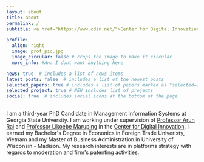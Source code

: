 ```yaml
---
layout: about
title: about
permalink: /
subtitle: <a href="https://www.cdin.net/">Center for Digital Innovation - Georgia State University</a>.

profile:
  align: right
  image: prof_pic.jpg
  image_circular: false # crops the image to make it circular
  more_info: #An: I dont want anything here

news: true  # includes a list of news items
latest_posts: false  # includes a list of the newest posts
selected_papers: true # includes a list of papers marked as "selected={true}"
selected_project: true # NEW includes list of projects
social: true  # includes social icons at the bottom of the page
---
```


I am a third-year PhD Candidate in Management Information Systems at Georgia State University. I am working under supervision of [Professor Arun Rai](https://www.arunrai.net/) and [Professor Likoebe Maruping](https://lmaruping.com/) in the [Center for Digital Innovation](https://cdin.net/). I earned my Bachelor's Degree in Econonics in Foreign Trade Univeristy, Vietnam and my Master of Business Administration in University of Wisconsin - Madison. My research interests are in platforms strategy with regards to moderation and firm's patenting activities.
